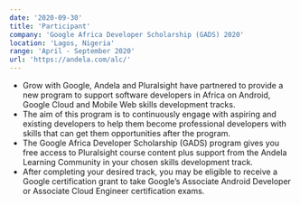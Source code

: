 ```yaml
---
date: '2020-09-30'
title: 'Participant'
company: 'Google Africa Developer Scholarship (GADS) 2020'
location: 'Lagos, Nigeria'
range: 'April - September 2020'
url: 'https://andela.com/alc/'
---
```


- Grow with Google, Andela and Pluralsight have partnered to provide a new program to support software developers in Africa on Android, Google Cloud and Mobile Web skills development tracks.
- The aim of this program is to continuously engage with aspiring and existing developers to help them become professional developers with skills that can get them opportunities after the program.
- The Google Africa Developer Scholarship (GADS) program gives you free access to Pluralsight course content plus support from the Andela Learning Community in your chosen skills development track.
- After completing your desired track, you may be eligible to receive a Google certification grant to take Google’s Associate Android Developer or Associate Cloud Engineer certification exams.
